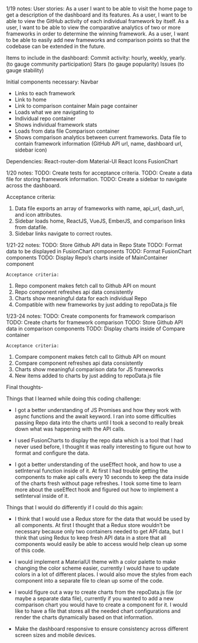 
1/19 notes:
User stories:
As a user I want to be able to visit the home page to get a description of the dashboard and its features.
As a user, I want to be able to view the GitHub activity of each individual framework by itself.
As a user, I want to be able to view the comparative analytics of two or more frameworks in order to determine the winning framework.
As a user, I want to be able to easily add new frameworks and comparison points so that the codebase can be extended in the future.
 
Items to include in the dashboard:
Commit activity: hourly, weekly, yearly. (to gauge community participation)
Stars (to gauge popularity)
Issues (to gauge stability)

Initial components necessary:
Navbar
 - Links to each framework
 - Link to home
 - Link to comparison container
Main page container
 - Loads what we are navigating to
 - Individual repo container
 - Shows individual framework stats
 - Loads from data file
Comparison container
 - Shows comparison analytics between current frameworks.
Data file to contain framework information (GitHub API url, name, dashboard url, sidebar icon)
 
Dependencies:
React-router-dom
Material-UI
React Icons
FusionChart
 
 
1/20 notes:
TODO: Create tests for acceptance criteria.
TODO: Create a data file for storing framework information.
TODO: Create a sidebar to navigate across the dashboard.

Acceptance criteria:
1. Data file exports an array of frameworks with name, api_url, dash_url, and icon attributes.
2. Sidebar loads home, ReactJS, VueJS, EmberJS, and comparison links from datafile.
3. Sidebar links navigate to correct routes. 

1/21-22 notes:
	TODO: Store Github API data in Repo State
	TODO: Format data to be displayed in FusionChart components
	TODO: Format FusionChart components
	TODO: Display Repo’s charts inside of MainContainer component
 
	Acceptance criteria:
1. Repo component makes fetch call to Github API on mount
2. Repo component refreshes api data consistently
3. Charts show meaningful data for each individual Repo
4. Compatible with new frameworks by just adding to repoData.js file

1/23-24 notes:
	TODO: Create components for framework comparison
	TODO: Create charts for framework comparison
	TODO: Store Github API data in comparison components
	TODO: Display charts inside of Compare container
 
	Acceptance criteria:
1. Compare component makes fetch call to Github API on mount
2. Compare component refreshes api data consistently
3. Charts show meaningful comparison data for JS frameworks
4. New items added to charts by just adding to repoData.js file
 
Final thoughts-

Things that I learned while doing this coding challenge:

 - I got a better understanding of JS Promises and how they work with async functions and the await keyword. I ran into some difficulties passing Repo data into the charts until I took a second to really break down what was happening with the API calls.
 
 - I used FusionCharts to display the repo data which is a tool that I had never used before, I thought it was really interesting to figure out how to format and configure the data.
 
 - I got a better understanding of the useEffect hook, and how to use a setInterval function inside of it. At first I had trouble getting the components to make api calls every 10 seconds to keep the data inside of the charts fresh without page refreshes. I took some time to learn more about the useEffect hook and figured out how to implement a setInterval inside of it.
 
Things that I would do differently if I could do this again:

 - I think that I would use a Redux store for the data that would be used by all components. At first I thought that a Redux store wouldn’t be necessary because only two containers needed to get API data, but I think that using Redux to keep fresh API data in a store that all components would easily be able to access would help clean up some of this code.
 
- I would implement a MaterialUI theme with a color palette to make changing the color scheme easier, currently I would have to update colors in a lot of different places. I would also move the styles from each component into a separate file to clean up some of the code. 

 - I would figure out a way to create charts from the repoData.js file (or maybe a separate data file), currently if you wanted to add a new comparison chart you would have to create a component for it. I would like to have a file that stores all the needed chart configurations and render the charts dynamically based on that information.
 
 - Make the dashboard responsive to ensure consistency across different screen sizes and mobile devices.
